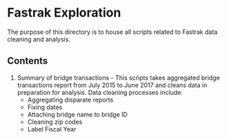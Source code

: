 # Fastrak Exploration

The purpose of this directory is to house all scripts related to Fastrak data cleaning and analysis.

## Contents 

1. Summary of bridge transactions - This scripts takes aggregated bridge transactions report from July 2015 to June 2017 and cleans data in preparation for analysis. Data cleaning processes include:
	* Aggregating disparate reports
	* Fixing dates
	* Attaching bridge name to bridge ID
	* Cleaning zip codes
	* Label Fiscal Year
	
